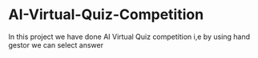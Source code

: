 # AI-Virtual-Quiz-Competition
In this project we have done AI Virtual Quiz competition i,e by using hand gestor we can select answer
